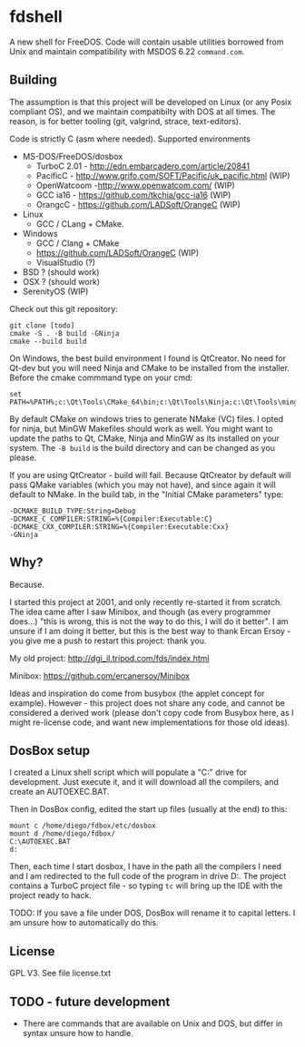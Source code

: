 # fdshell

A new shell for FreeDOS. Code will contain usable utilities 
borrowed from Unix and maintain compatibility with MSDOS 6.22
`command.com`.

## Building

The assumption is that this project will be developed on
Linux (or any Posix compliant OS), and we maintain compatibilty
with DOS at all times. The reason, is for better tooling (git, 
valgrind, strace, text-editors).

Code is strictly C (asm where needed). Supported environments

 * MS-DOS/FreeDOS/dosbox
    * TurboC 2.01 -  http://edn.embarcadero.com/article/20841
    * PacificC - http://www.grifo.com/SOFT/Pacific/uk_pacific.html (WIP)
    * OpenWatcoom  -http://www.openwatcom.com/ (WIP)
    * GCC ia16 - https://github.com/tkchia/gcc-ia16 (WIP)
    * OrangcC - https://github.com/LADSoft/OrangeC (WIP)
 * Linux
    * GCC / CLang + CMake.
 * Windows
    * GCC / Clang + CMake
    * https://github.com/LADSoft/OrangeC (WIP)
    * VisualStudio (?)
 * BSD ? (should work)
 * OSX ? (should work)
 * SerenityOS (WIP)
    

Check out this git repository:

    git clone [todo]
    cmake -S . -B build -GNinja
    cmake --build build

On Windows, the best build environment I found is QtCreator. No need for Qt-dev
but you will need Ninja and CMake to be installed from the installer. Before the 
cmake commmand type on your cmd:
    
    set PATH=%PATH%;c:\Qt\Tools\CMake_64\bin;c:\Qt\Tools\Ninja;c:\Qt\Tools\mingw810_64\bin

By default CMake on windows tries to generate NMake (VC) files. I opted
for ninja, but MinGW Makefiles should work as well. You might want to update
the paths to Qt, CMake, Ninja and MinGW as its installed on your system. The `-B build`
is the build directory and can be changed as you please.

If you are using QtCreator - build will fail. Because QtCreator
by default will pass QMake variables (which you may not have), and
since again it will default to NMake. In the build tab, in the "Initial CMake parameters" type:

    -DCMAKE_BUILD_TYPE:String=Debug
    -DCMAKE_C_COMPILER:STRING=%{Compiler:Executable:C}
    -DCMAKE_CXX_COMPILER:STRING=%{Compiler:Executable:Cxx}
    -GNinja


## Why?
Because.

I started this project at 2001, and only recently re-started it from scratch. The idea came
after I saw Minibox, and though (as every programmer does...) "this is wrong, this is not the
way to do this, I will do it better". I am unsure if I am doing it better, but this is the 
best way to thank Ercan Ersoy - you give me a push to restart this project: thank you.

My old project:
http://dgi_il.tripod.com/fds/index.html

Minibox:
https://github.com/ercanersoy/Minibox

Ideas and inspiration do come from busybox (the applet concept for
example). However - this project does not share any code, and cannot
be considered a derived work (please don't copy code from Busybox here,
as I might re-license code, and want new implementations for those old ideas).  

## DosBox setup

I created a Linux shell script which will populate a "C:" drive for development.
Just execute it, and it will download all the compilers, and create an AUTOEXEC.BAT.

Then in DosBox config, edited the start up files (usually at the end) to this:


    mount c /home/diego/fdbox/etc/dosbox
    mount d /home/diego/fdbox/
    C:\AUTOEXEC.BAT
    d:
   
Then, each time I start dosbox, I have in the path all the compilers I need and 
I am redirected to the full code of the program in drive D:. The project contains 
a TurboC project file - so typing `tc` will bring up the IDE with the project ready
to hack.


TODO: If you save a file under DOS, DosBox will rename it to capital letters. I am
unsure how to automatically do this.

## License
GPL V3. See file license.txt

## TODO - future development
 - There are commands that are available on Unix and DOS, but differ in syntax
   unsure how to handle.
